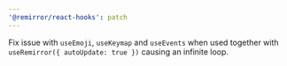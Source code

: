 ```yaml
---
'@remirror/react-hooks': patch
---
```


Fix issue with `useEmoji`, `useKeymap` and `useEvents` when used together with `useRemirror({ autoUpdate: true })` causing an infinite loop.
